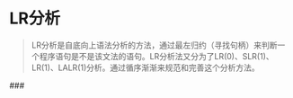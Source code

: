 # LR分析

> LR分析是自底向上语法分析的方法，通过最左归约（寻找句柄）来判断一个程序语句是不是该文法的语句。LR分析法又分为了LR\(0\)、SLR\(1\)、LR\(1\)、LALR\(1\)分析。通过循序渐渐来规范和完善这个分析方法。

\#\#\#









